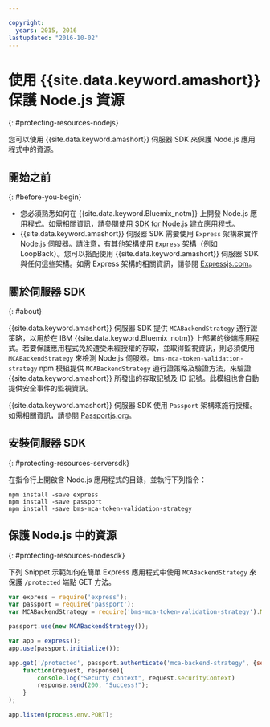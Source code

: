 ```yaml
---

copyright:
  years: 2015, 2016
lastupdated: "2016-10-02"
---
```


# 使用 {{site.data.keyword.amashort}} 保護 Node.js 資源
{: #protecting-resources-nodejs}


您可以使用 {{site.data.keyword.amashort}} 伺服器 SDK 來保護 Node.js 應用程式中的資源。

## 開始之前
{: #before-you-begin}

* 您必須熟悉如何在 {{site.data.keyword.Bluemix_notm}} 上開發 Node.js 應用程式。如需相關資訊，請參閱[使用 SDK for Node.js 建立應用程式](https://console.{DomainName}/docs/runtimes/nodejs/index.html#nodejs_runtime)。
* {{site.data.keyword.amashort}} 伺服器 SDK 需要使用 `Express` 架構來實作 Node.js 伺服器。請注意，有其他架構使用 `Express` 架構（例如 LoopBack）。您可以搭配使用 {{site.data.keyword.amashort}} 伺服器 SDK 與任何這些架構。如需 Express 架構的相關資訊，請參閱 [Expressjs.com](http://expressjs.com/)。

## 關於伺服器 SDK
{: #about}

{{site.data.keyword.amashort}} 伺服器 SDK 提供 `MCABackendStrategy` 通行證策略，以用於在 IBM {{site.data.keyword.Bluemix_notm}} 上部署的後端應用程式。若要保護應用程式免於遭受未經授權的存取，並取得監視資訊，則必須使用 `MCABackendStrategy` 來檢測 Node.js 伺服器。`bms-mca-token-validation-strategy` npm 模組提供 `MCABackendStrategy` 通行證策略及驗證方法，來驗證 {{site.data.keyword.amashort}} 所發出的存取記號及 ID 記號。此模組也會自動提供安全事件的監視資訊。

{{site.data.keyword.amashort}} 伺服器 SDK 使用 `Passport` 架構來施行授權。如需相關資訊，請參閱 [Passportjs.org](http://passportjs.org/)。

## 安裝伺服器 SDK
{: #protecting-resources-serversdk}

在指令行上開啟含 Node.js 應用程式的目錄，並執行下列指令：

```
npm install -save express
npm install -save passport
npm install -save bms-mca-token-validation-strategy
```

## 保護 Node.js 中的資源
{: #protecting-resources-nodesdk}

下列 Snippet 示範如何在簡單 Express 應用程式中使用 `MCABackendStrategy` 來保護 `/protected` 端點 GET 方法。

```JavaScript
var express = require('express');
var passport = require('passport');
var MCABackendStrategy = require('bms-mca-token-validation-strategy').MCABackendStrategy;

passport.use(new MCABackendStrategy());

var app = express();
app.use(passport.initialize());

app.get('/protected', passport.authenticate('mca-backend-strategy', {session: false }),
    function(request, response){
		console.log("Securty context", request.securityContext)    
		response.send(200, "Success!");
    }
);

app.listen(process.env.PORT);
```
